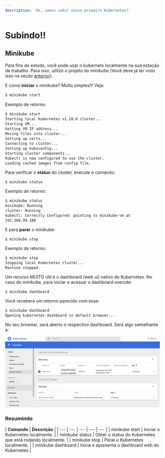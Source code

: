 ```yaml
---
description: 'Ok, vamos subir nosso primeiro Kubernetes?'
---
```


# Subindo!!

## Minikube

Para fins de estudo, você pode usar o kubernets localmente na sua estação de trabalho. Para isso, utilize o projeto do minikube \(Você deve já ter visto isso na seção [anterior](./)\).

E como **iniciar** o minikube? Muito simples!!! Veja:

```bash
$ minikube start
```

Exemplo de retorno:

```text
$ minikube start
Starting local Kubernetes v1.10.0 cluster...
Starting VM...
Getting VM IP address...
Moving files into cluster...
Setting up certs...
Connecting to cluster...
Setting up kubeconfig...
Starting cluster components...
Kubectl is now configured to use the cluster.
Loading cached images from config file.

```

Para verificar o **status** do cluster, execute o comando:

```text
$ minikube status
```

Exemplo de retorno:

```text
$ minikube status
minikube: Running
cluster: Running
kubectl: Correctly Configured: pointing to minikube-vm at 192.168.99.100
```

E para **parar** o minikube:

```text
$ minikube stop
```

Exemplo de retorno:

```text
$ minikube stop
Stopping local Kubernetes cluster...
Machine stopped.
```



Um recurso MUITO útil é o dashboard \(web ui\) nativo do Kubernetes. No caso do minikube, para iniciar e acessar o dashboard execute:

```text
$ minikube dashboard
```

Você receberá um retorno parecido com esse:

```text
$ minikube dashboard
Opening kubernetes dashboard in default browser...
```

No seu browser, será aberto o respectivo dashboard. Será algo semelhante a:

![](../../../.gitbook/assets/screen-shot-2018-07-03-at-19.29.36.png)





### Resumindo

| **Comando** | **Descrição** |
| --- | --- | --- | --- | --- |
| minikube start | Iniciar o Kubernetes localmente. |
| minikube status | Obter o status do Kubernetes que está rodando localmente. |
| minikube stop | Parar o Kubernetes localmente. |
| minikube dashboard | Inicia e apresenta o dashboard web do Kubernetes |



